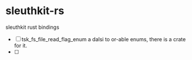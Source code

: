 sleuthkit-rs
=======================

sleuthkit rust bindings


- [ ] tsk_fs_file_read_flag_enum a dalsi to or-able enums, there is a crate for it.
- [ ]
